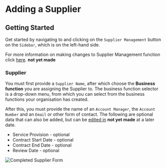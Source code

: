 # Adding a Supplier

## Getting Started

Get started by navigating to and clicking on the `Supplier Management` button on the `Sidebar`, which is on the left-hand side.

For more information on making changes to Supplier Management function click [here][Supplier Management]. **not yet made**

### Supplier

You must first provide a `Supplier Name`, after which choose the **Business function** you are assigning the Supplier to. The business function selector is a drop-down menu, from which you can select from the business functions your organisation has created.

After this, you must provide the name of an `Account Manager`, the `Account Number` and an `Email` or other form of contact. The following are optional data that can also be added, but can be [edited in][Modifying a Supplier] **not yet made** at a later date. 

+ Service Provision - optional
+ Contract Start Date - optional
+ Contract End Date - optional
+ Review Date - optional

<img src="/img/DocImg/General Information/Supplier_Management/Completed_Supplier_Manager_Form.png" alt="Completed Supplier Form" class="center"/>


[Supplier Management]: ../actions#supplier-management
[Modifying a Supplier]: ../actions#modifying-a-supplier